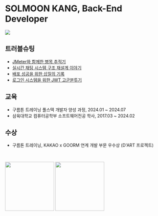# SOLMOON KANG, Back-End Developer

<a href="https://ssolv.tistory.com/"><img src="https://img.shields.io/badge/Tech Blog-FF9E2A?style=flat-square&logo=Tistory&logoColor=white&link=https://ssolv.tistory.com/"/></a>

## 트러블슈팅
- [JMeter와 함께한 병목 추적기](https://ssolv.tistory.com/56)
- [실시간 채팅 시스템 구조 재설계 이야기](https://ssolv.tistory.com/30)
- [배포 성공을 위한 삽질의 기록](https://ssolv.tistory.com/51)
- [로그인 시스템을 위한 JWT 고군분투기](https://ssolv.tistory.com/50)

## 교육
- 구름톤 트레이닝 풀스택 개발자 양성 과정, 2024.01 ~ 2024.07
- 삼육대학교 컴퓨터공학부 소프트웨어전공 학사, 2017.03 ~ 2024.02

## 수상
- 구름톤 트레이닝, KAKAO x GOORM 연계 개발 부문 우수상 (D'ART 프로젝트)

<br>

<img src="https://github-readme-stats.vercel.app/api?username=solmoonkang&show_icons=true&theme=material-palenight&include_all_commits=true&count_private=true" height="160" />    <img src="https://github-readme-stats.vercel.app/api/top-langs/?username=solmoonkang&langs_count=6&theme=material-palenight&layout=compact" height="160" />
